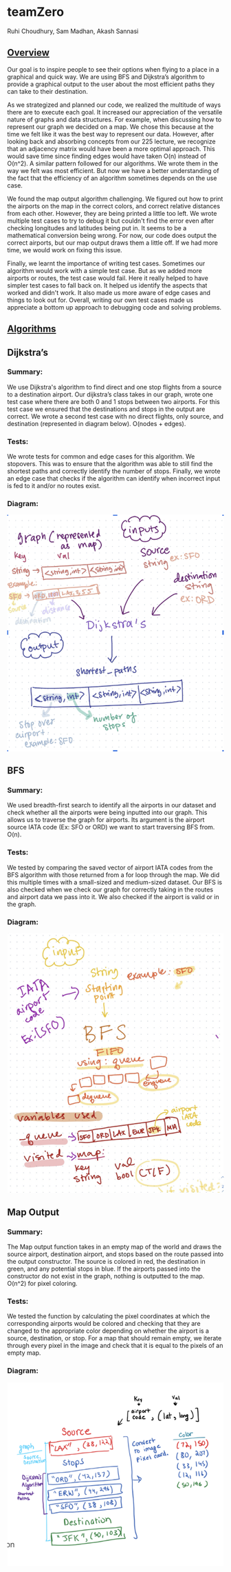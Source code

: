 
# teamZero 

Ruhi Choudhury, Sam Madhan, Akash Sannasi 


## **<span style="text-decoration:underline;">Overview</span>**

Our goal is to inspire people to see their options when flying to a place in a graphical and quick way. We are using BFS and Dijkstra’s algorithm to provide a graphical output to the user about the most efficient paths they can take to their destination.

As we strategized and planned our code, we realized the multitude of ways there are to execute each goal. It increased our appreciation of the versatile nature of graphs and data structures. For example, when discussing how to represent our graph we decided on a map. We chose this because at the time we felt like it was the best way to represent our data. However, after looking back and absorbing concepts from our 225 lecture, we recognize that an adjacency matrix would have been a more optimal approach. This would save time since finding edges would have taken O(n) instead of O(n^2). A similar pattern followed for our algorithms. We wrote them in the way we felt was most efficient. But now we have a better understanding of the fact that the efficiency of an algorithm sometimes depends on the use case. 

We found the map output algorithm challenging. We figured out how to print the airports on the map in the correct colors, and correct relative distances from each other. However, they are being printed a little too left. We wrote multiple test cases to try to debug it but couldn't find the error even after checking longitudes and latitudes being put in. It seems to be a mathematical conversion being wrong. For now, our code does output the correct airports, but our map output draws them a little off. If we had more time, we would work on fixing this issue.

Finally, we learnt the importance of writing test cases. Sometimes our algorithm would work with a simple test case. But as we added more airports or routes, the test case would fail. Here it really helped to have simpler test cases to fall back on. It helped us identify the aspects that worked and didn't work. It also made us more aware of edge cases and things to look out for. Overall, writing our own test cases made us appreciate a bottom up approach to debugging code and solving problems.


## **<span style="text-decoration:underline;">Algorithms</span>**


## Dijkstra’s 


### Summary: 
We use Dijkstra's algorithm to find direct and one stop flights from a source to a destination airport. Our dijkstra’s class takes in our graph, wrote one test case where there are both 0 and 1 stops between two airports. For this test case we ensured that the destinations and stops in the output are correct. We wrote a second test case with no direct flights, only source, and destination (represented in diagram below). O(nodes + edges).


### Tests: 
We wrote tests for common and edge cases for this algorithm. We stopovers. This was to ensure that the algorithm was able to still find the shortest paths and correctly identify the number of stops. Finally, we wrote an edge case that checks if the algorithm can identify when incorrect input is fed to it and/or no routes exist.


### Diagram:



![Dijkstra](dijkstra.png)



## BFS


### Summary: 
We used breadth-first search to identify all the airports in our dataset and check whether all the airports were being inputted into our graph. This allows us to traverse the graph for airports. Its argument is the airport source IATA code (Ex: SFO or ORD) we want to start traversing BFS from. O(n).


### Tests: 
We tested by comparing the saved vector of airport IATA codes from the BFS algorithm with those returned from a for loop through the map. We did this multiple times with a small-sized and medium-sized dataset. Our BFS is also checked when we check our graph for correctly taking in the routes and airport data we pass into it. We also checked if the airport is valid or in the graph. 


### Diagram:


![BFS](BFS.png)



## Map Output


### Summary: 
The Map output  function takes in an empty map of the world and draws the source airport, destination airport, and stops based on the route passed into the output constructor.  The source is colored in red, the destination in green, and any  potential stops in blue. If the airports passed into the constructor do not exist in the graph, nothing is outputted to the map. O(n^2) for pixel coloring.


### Tests: 
We tested the function by calculating the pixel coordinates at which the corresponding airports would be colored and checking that they are changed to the appropriate color depending on whether the airport is a source, destination, or stop. For a map that should remain empty, we iterate through every pixel in the image and check that it is equal to the pixels of an empty map.


### Diagram: 

![map](mapoutput.png)
